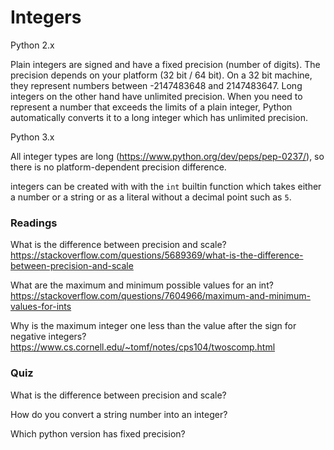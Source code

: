 # Integers

Python 2.x

Plain integers are signed and have a fixed precision (number of digits). The precision depends on your platform (32 bit / 64 bit). On a 32 bit machine, they represent numbers between -2147483648 and 2147483647. Long integers on the other hand have unlimited precision. When you need to represent a number that exceeds the limits of a plain integer, Python automatically converts it to a long integer which has unlimited precision. 

Python 3.x 

All integer types are long (https://www.python.org/dev/peps/pep-0237/), so there is no platform-dependent precision difference. 

integers can be created with with the `int` builtin function which takes either a number or a string or as a literal without a decimal point such as `5`.

### Readings

What is the difference between precision and scale? 
https://stackoverflow.com/questions/5689369/what-is-the-difference-between-precision-and-scale

What are the maximum and minimum possible values for an int? 
https://stackoverflow.com/questions/7604966/maximum-and-minimum-values-for-ints

Why is the maximum integer one less than the value after the sign for negative integers?
https://www.cs.cornell.edu/~tomf/notes/cps104/twoscomp.html

### Quiz

What is the difference between precision and scale? 

How do you convert a string number into an integer? 

Which python version has fixed precision? 


